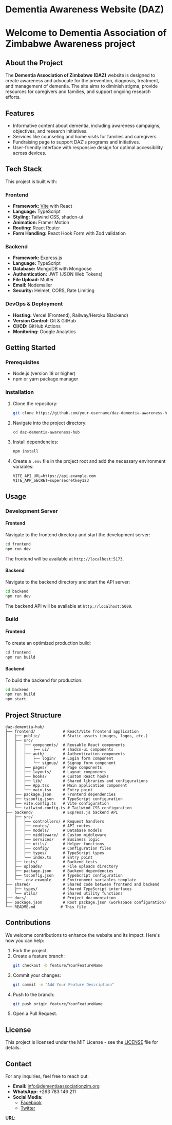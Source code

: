 
# Dementia Awareness Website (DAZ)

# Welcome to Dementia Association of Zimbabwe Awareness project


## About the Project
The **Dementia Association of Zimbabwe (DAZ)** website is designed to create awareness and advocate for the prevention, diagnosis, treatment, and management of dementia. The site aims to diminish stigma, provide resources for caregivers and families, and support ongoing research efforts.


## Features
- Informative content about dementia, including awareness campaigns, objectives, and research initiatives.
- Services like counseling and home visits for families and caregivers.
- Fundraising page to support DAZ's programs and initiatives.
- User-friendly interface with responsive design for optimal accessibility across devices.

## Tech Stack
This project is built with:

### Frontend
- **Framework:** [Vite](https://vitejs.dev/) with React
- **Language:** TypeScript
- **Styling:** Tailwind CSS, shadcn-ui
- **Animation:** Framer Motion
- **Routing:** React Router
- **Form Handling:** React Hook Form with Zod validation

### Backend
- **Framework:** Express.js
- **Language:** TypeScript
- **Database:** MongoDB with Mongoose
- **Authentication:** JWT (JSON Web Tokens)
- **File Upload:** Multer
- **Email:** Nodemailer
- **Security:** Helmet, CORS, Rate Limiting

### DevOps & Deployment
- **Hosting:** Vercel (Frontend), Railway/Heroku (Backend)
- **Version Control:** Git & GitHub
- **CI/CD:** GitHub Actions
- **Monitoring:** Google Analytics

## Getting Started

### Prerequisites
- Node.js (version 18 or higher)
- npm or yarn package manager

### Installation
1. Clone the repository:
   ```bash
   git clone https://github.com/your-username/daz-dementia-awareness-hub.git
   ```
2. Navigate into the project directory:
   ```bash
   cd daz-dementia-awareness-hub
   ```
3. Install dependencies:
   ```bash
   npm install
   ```
4. Create a `.env` file in the project root and add the necessary environment variables:
   ```plaintext
   VITE_API_URL=https://api.example.com
   VITE_APP_SECRET=supersecretkey123
   ```

## Usage

### Development Server

#### Frontend
Navigate to the frontend directory and start the development server:
```bash
cd frontend
npm run dev
```
The frontend will be available at `http://localhost:5173`.

#### Backend
Navigate to the backend directory and start the API server:
```bash
cd backend
npm run dev
```
The backend API will be available at `http://localhost:5000`.

### Build

#### Frontend
To create an optimized production build:
```bash
cd frontend
npm run build
```

#### Backend
To build the backend for production:
```bash
cd backend
npm run build
npm start
```

## Project Structure
```
daz-dementia-hub/
├── frontend/            # React/Vite frontend application
│   ├── public/          # Static assets (images, logos, etc.)
│   ├── src/
│   │   ├── components/  # Reusable React components
│   │   │   ├── ui/      # shadcn-ui components
│   │   ├── auth/        # Authentication components
│   │   │   ├── login/   # Login form component
│   │   │   └── signup/  # Signup form component
│   │   ├── pages/       # Page components
│   │   ├── layouts/     # Layout components
│   │   ├── hooks/       # Custom React hooks
│   │   ├── lib/         # Shared libraries and configurations
│   │   ├── App.tsx      # Main application component
│   │   └── main.tsx     # Entry point
│   ├── package.json     # Frontend dependencies
│   ├── tsconfig.json    # TypeScript configuration
│   ├── vite.config.ts   # Vite configuration
│   └── tailwind.config.ts # Tailwind CSS configuration
├── backend/             # Express.js backend API
│   ├── src/
│   │   ├── controllers/ # Request handlers
│   │   ├── routes/      # API routes
│   │   ├── models/      # Database models
│   │   ├── middleware/  # Custom middleware
│   │   ├── services/    # Business logic
│   │   ├── utils/       # Helper functions
│   │   ├── config/      # Configuration files
│   │   ├── types/       # TypeScript types
│   │   └── index.ts     # Entry point
│   ├── tests/           # Backend tests
│   ├── uploads/         # File uploads directory
│   ├── package.json     # Backend dependencies
│   ├── tsconfig.json    # TypeScript configuration
│   └── .env.example     # Environment variables template
├── shared/              # Shared code between frontend and backend
│   ├── types/           # Shared TypeScript interfaces
│   └── utils/           # Shared utility functions
├── docs/                # Project documentation
├── package.json         # Root package.json (workspace configuration)
└── README.md           # This file
```

## Contributions
We welcome contributions to enhance the website and its impact. Here's how you can help:
1. Fork the project.
2. Create a feature branch:
   ```bash
   git checkout -b feature/YourFeatureName
   ```
3. Commit your changes:
   ```bash
   git commit -m "Add Your Feature Description"
   ```
4. Push to the branch:
   ```bash
   git push origin feature/YourFeatureName
   ```
5. Open a Pull Request.

## License
This project is licensed under the MIT License - see the [LICENSE](./LICENSE) file for details.

## Contact
For any inquiries, feel free to reach out:
- **Email:** [info@dementiaassociationzim.org](mailto:info@dementiaassociationzim.org)
- **WhatsApp:** +263 783 146 211
- **Social Media:**
  - [Facebook](https://facebook.com/dementiaassociationzim)
  - [Twitter](https://twitter.com/DementiaAss-Zim)

**URL**: 


